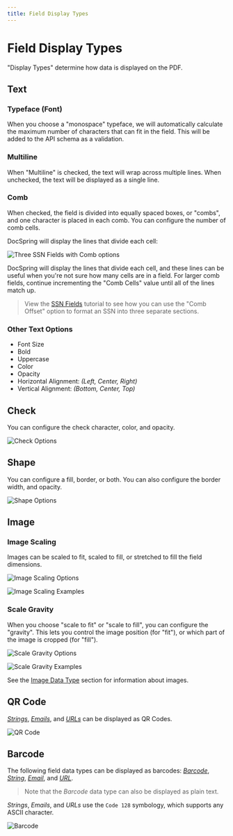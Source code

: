 ```yaml
---
title: Field Display Types
---
```


# Field Display Types

"Display Types" determine how data is displayed on the PDF.

## Text

### Typeface (Font)

When you choose a "monospace" typeface, we will automatically calculate the maximum number
of characters that can fit in the field. This will be added to the API schema as a validation.

### Multiline

When "Multiline" is checked, the text will wrap across multiple lines.
When unchecked, the text will be displayed as a single line.

### Comb

When checked, the field is divided into equally spaced boxes, or "combs", and one character is placed in each comb. You can configure the number of comb cells.

<!-- <img src="../images/template_editor/comb-field.png" alt="Comb Field" style="width: 250px;" /> -->

DocSpring will display the lines that divide each cell:

![Three SSN Fields with Comb options](./three-ssn-fields-with-comb.png)

DocSpring will display the lines that divide each cell, and these lines can be useful when you're not sure how many cells are in a field. For larger comb fields, continue incrementing the "Comb Cells" value until all of the lines match up.

> View the [SSN Fields](./ssn-fields) tutorial to see how you can use the "Comb Offset" option to format an SSN into three separate sections.

### Other Text Options

- Font Size
- Bold
- Uppercase
- Color
- Opacity
- Horizontal Alignment: _(Left, Center, Right)_
- Vertical Alignment: _(Bottom, Center, Top)_

## Check

You can configure the check character, color, and opacity.

![Check Options](./check-options.png)

## Shape

You can configure a fill, border, or both. You can also configure the border width, and opacity.

![Shape Options](./shape-options.png)

## Image

### Image Scaling

Images can be scaled to fit, scaled to fill, or stretched to fill the field dimensions.

![Image Scaling Options](./image-scaling-options.png)

![Image Scaling Examples](./image-scaling-examples.jpg)

### Scale Gravity

When you choose "scale to fit" or "scale to fill", you can configure the "gravity".
This lets you control the image position (for "fit"), or which part of the image is cropped (for "fill").

![Scale Gravity Options](./scale-gravity-options.png)

![Scale Gravity Examples](./scale-gravity-examples.jpg)

See the [Image Data Type](./field-data-types.md#image) section for information about images.

## QR Code

[_Strings_](./field-data-types.md#strings),
[_Emails_](./field-data-types.md#emails), and
[_URLs_](./field-data-types.md#urls)
can be displayed as QR Codes.

![QR Code](./qr-code.png)

## Barcode

The following field data types can be displayed as barcodes:
[_Barcode_](./field-data-types.md#barcode),
[_String_](./field-data-types.md#string),
[_Email_](./field-data-types.md#email), and
[_URL_](./field-data-types.md#url).

> Note that the _Barcode_ data type can also be displayed as plain text.

_Strings_, _Emails_, and _URLs_ use the `Code 128` symbology, which supports any ASCII character.

![Barcode](./barcode.png)